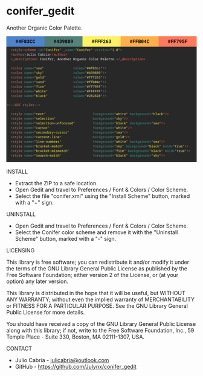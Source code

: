 # conifer_gedit
Another Organic Color Palette.

![alt text](conifer.png)

  INSTALL
 
 - Extract the ZIP to a safe location.
 - Open Gedit and travel to Preferences / Font & Colors / Color Scheme.
 - Select the file "conifer.xml" using the "Install Scheme" button, 
   marked with a "+" sign.

  UNINSTALL

 - Open Gedit and travel to Preferences / Font & Colors / Color Scheme.
 - Select the Conifer color scheme and remove it with the "Uninstall Scheme" 
   button, marked with a "-" sign.
  
  LICENSING

 This library is free software; you can redistribute it and/or
 modify it under the terms of the GNU Library General Public
 License as published by the Free Software Foundation; either
 version 2 of the License, or (at your option) any later version.

 This library is distributed in the hope that it will be useful,
 but WITHOUT ANY WARRANTY; without even the implied warranty of
 MERCHANTABILITY or FITNESS FOR A PARTICULAR PURPOSE. See the GNU
 Library General Public License for more details.

 You should have received a copy of the GNU Library General Public
 License along with this library; if not, write to the
 Free Software Foundation, Inc., 59 Temple Place - Suite 330,
 Boston, MA 02111-1307, USA.
 
  CONTACT
 
 - Julio Cabria - julicabria@outlook.com
 - GitHub - https://github.com/Julynx/conifer_gedit
